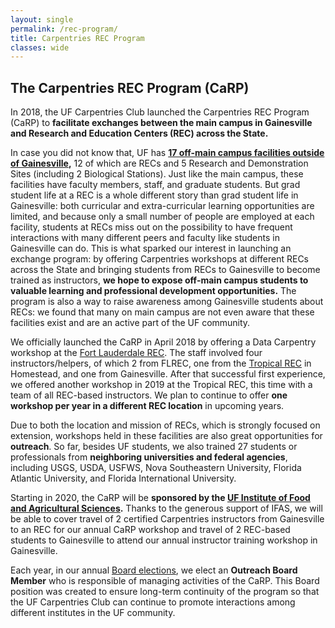```yaml
---
layout: single
permalink: /rec-program/
title: Carpentries REC Program
classes: wide
---
```


## The Carpentries REC Program (CaRP)

In 2018, the UF Carpentries Club launched the Carpentries REC Program (CaRP) to **facilitate exchanges between the main campus in Gainesville and Research and Education Centers (REC) across the State.**

In case you did not know that, UF has **[17 off-main campus facilities outside of Gainesville](https://research.ifas.ufl.edu/main-menu-tab/about-us/research-facilities/),** 12 of which are RECs and 5 Research and Demonstration Sites (including 2 Biological Stations). Just like the main campus, these facilities have faculty members, staff, and graduate students. But grad student life at a REC is a whole different story than grad student life in Gainesville: both curricular and extra-curricular learning opportunities are limited, and because only a small number of people are employed at each facility, students at RECs miss out on the possibility to have frequent interactions with many different peers and faculty like students in Gainesville can do. This is what sparked our interest in launching an exchange program: by offering Carpentries workshops at different RECs across the State and bringing students from RECs to Gainesville to become trained as instructors, **we hope to expose off-main campus students to valuable learning and professional development opportunities.** The program is also a way to raise awareness among Gainesville students about RECs: we found that many on main campus are not even aware that these facilities exist and are an active part of the UF community.

We officially launched the CaRP in April 2018 by offering a Data Carpentry workshop at the [Fort Lauderdale REC](https://flrec.ifas.ufl.edu/). The staff involved four instructors/helpers, of which 2 from FLREC, one from the [Tropical REC](https://trec.ifas.ufl.edu/) in Homestead, and one from Gainesville. After that successful first experience, we offered another workshop in 2019 at the Tropical REC, this time with a team of all REC-based instructors. We plan to continue to offer **one workshop per year in a different REC location** in upcoming years.

Due to both the location and mission of RECs, which is strongly focused on extension, workshops held in these facilities are also great opportunities for **outreach**. So far, besides UF students, we also trained 27 students or professionals from **neighboring universities and federal agencies**, including USGS, USDA, USFWS, Nova Southeastern University, Florida Atlantic University, and Florida International University.

Starting in 2020, the CaRP will be **sponsored by the [UF Institute of Food and Agricultural Sciences](https://ifas.ufl.edu/).** Thanks to the generous support of IFAS, we will be able to cover travel of 2 certified Carpentries instructors from Gainesville to an REC for our annual CaRP workshop and travel of 2 REC-based students to Gainesville to attend our annual instructor training workshop in Gainesville.

Each year, in our annual [Board elections](https://www.uf-carpentries.org/elections/), we elect an **Outreach Board Member** who is responsible of managing activities of the CaRP. This Board position was created to ensure long-term continuity of the program so that the UF Carpentries Club can continue to promote interactions among different institutes in the UF community.
